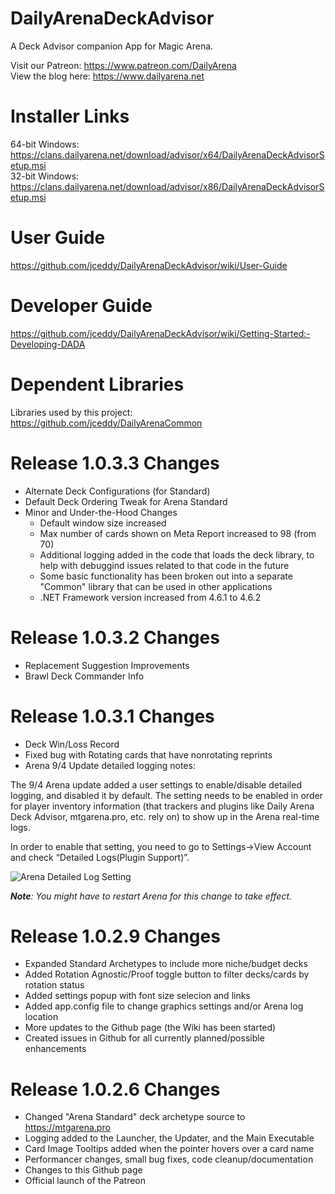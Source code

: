 # DailyArenaDeckAdvisor
A Deck Advisor companion App for Magic Arena.

Visit our Patreon: https://www.patreon.com/DailyArena  
View the blog here: https://www.dailyarena.net

# Installer Links
64-bit Windows: https://clans.dailyarena.net/download/advisor/x64/DailyArenaDeckAdvisorSetup.msi  
32-bit Windows: https://clans.dailyarena.net/download/advisor/x86/DailyArenaDeckAdvisorSetup.msi

# User Guide
https://github.com/jceddy/DailyArenaDeckAdvisor/wiki/User-Guide

# Developer Guide
https://github.com/jceddy/DailyArenaDeckAdvisor/wiki/Getting-Started:-Developing-DADA

# Dependent Libraries
Libraries used by this project:  
https://github.com/jceddy/DailyArenaCommon

# Release 1.0.3.3 Changes
- Alternate Deck Configurations (for Standard)
- Default Deck Ordering Tweak for Arena Standard
- Minor and Under-the-Hood Changes
  - Default window size increased
  - Max number of cards shown on Meta Report increased to 98 (from 70)
  - Additional logging added in the code that loads the deck library, to help with debuggind issues related to that code in the future
  - Some basic functionality has been broken out into a separate "Common" library that can be used in other applications
  - .NET Framework version increased from 4.6.1 to 4.6.2

# Release 1.0.3.2 Changes
- Replacement Suggestion Improvements
- Brawl Deck Commander Info

# Release 1.0.3.1 Changes
- Deck Win/Loss Record
- Fixed bug with Rotating cards that have nonrotating reprints
- Arena 9/4 Update detailed logging notes:

The 9/4 Arena update added a user settings to enable/disable detailed logging, and disabled it by default. The setting needs to be enabled in order for player inventory information (that trackers and plugins like Daily Arena Deck Advisor, mtgarena.pro, etc. rely on) to show up in the Arena real-time logs.

In order to enable that setting, you need to go to Settings->View Account and check “Detailed Logs(Plugin Support)”.

![Arena Detailed Log Setting](https://www.dailyarena.net/wp-content/uploads/2019/09/advisor_13.png)

_**Note**: You might have to restart Arena for this change to take effect._

# Release 1.0.2.9 Changes
- Expanded Standard Archetypes to include more niche/budget decks
- Added Rotation Agnostic/Proof toggle button to filter decks/cards by rotation status
- Added settings popup with font size selecion and links
- Added app.config file to change graphics settings and/or Arena log location
- More updates to the Github page (the Wiki has been started)
- Created issues in Github for all currently planned/possible enhancements

# Release 1.0.2.6 Changes
- Changed "Arena Standard" deck archetype source to https://mtgarena.pro
- Logging added to the Launcher, the Updater, and the Main Executable
- Card Image Tooltips added when the pointer hovers over a card name
- Performancer changes, small bug fixes, code cleanup/documentation
- Changes to this Github page
- Official launch of the Patreon
